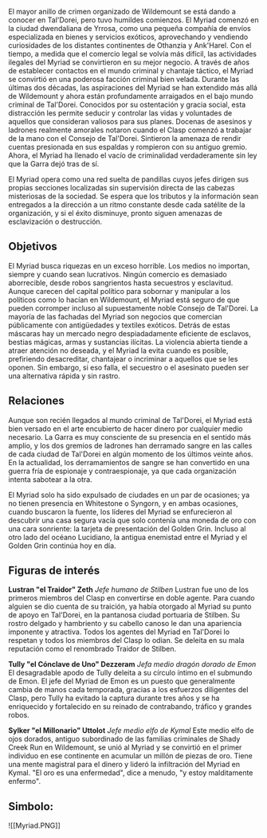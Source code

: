 El mayor anillo de crimen organizado de Wildemount se está dando a conocer en Tal'Dorei, pero tuvo humildes comienzos. El Myriad comenzó en la ciudad dwendaliana de Yrrosa, como una pequeña compañía de envíos especializada en bienes y servicios exóticos, aprovechando y vendiendo curiosidades de los distantes continentes de Othanzia y Ank'Harel. Con el tiempo, a medida que el comercio legal se volvía más difícil, las actividades ilegales del Myriad se convirtieron en su mejor negocio. A través de años de establecer contactos en el mundo criminal y chantaje táctico, el Myriad se convirtió en una poderosa facción criminal bien velada. Durante las últimas dos décadas, las aspiraciones del Myriad se han extendido más allá de Wildemount y ahora están profundamente arraigados en el bajo mundo criminal de Tal'Dorei. Conocidos por su ostentación y gracia social, esta distracción les permite seducir y controlar las vidas y voluntades de aquellos que consideran valiosos para sus planes. Docenas de asesinos y ladrones realmente amorales notaron cuando el Clasp comenzó a trabajar de la mano con el Consejo de Tal'Dorei. Sintieron la amenaza de rendir cuentas presionada en sus espaldas y rompieron con su antiguo gremio. Ahora, el Myriad ha llenado el vacío de criminalidad verdaderamente sin ley que la Garra dejó tras de sí.

El Myriad opera como una red suelta de pandillas cuyos jefes dirigen sus propias secciones localizadas sin supervisión directa de las cabezas misteriosas de la sociedad. Se espera que los tributos y la información sean entregados a la dirección a un ritmo constante desde cada satélite de la organización, y si el éxito disminuye, pronto siguen amenazas de esclavización o destrucción.

## Objetivos

El Myriad busca riquezas en un exceso horrible. Los medios no importan, siempre y cuando sean lucrativos. Ningún comercio es demasiado aborrecible, desde robos sangrientos hasta secuestros y esclavitud. Aunque carecen del capital político para sobornar y manipular a los políticos como lo hacían en Wildemount, el Myriad está seguro de que pueden corromper incluso al supuestamente noble Consejo de Tal'Dorei. La mayoría de las fachadas del Myriad son negocios que comercian públicamente con antigüedades y textiles exóticos. Detrás de estas máscaras hay un mercado negro despiadadamente eficiente de esclavos, bestias mágicas, armas y sustancias ilícitas. La violencia abierta tiende a atraer atención no deseada, y el Myriad la evita cuando es posible, prefiriendo desacreditar, chantajear o incriminar a aquellos que se les oponen. Sin embargo, si eso falla, el secuestro o el asesinato pueden ser una alternativa rápida y sin rastro.

## Relaciones

Aunque son recién llegados al mundo criminal de Tal'Dorei, el Myriad está bien versado en el arte encubierto de hacer dinero por cualquier medio necesario. La Garra es muy consciente de su presencia en el sentido más amplio, y los dos gremios de ladrones han derramado sangre en las calles de cada ciudad de Tal'Dorei en algún momento de los últimos veinte años. En la actualidad, los derramamientos de sangre se han convertido en una guerra fría de espionaje y contraespionaje, ya que cada organización intenta sabotear a la otra.

El Myriad solo ha sido expulsado de ciudades en un par de ocasiones; ya no tienen presencia en Whitestone o Syngorn, y en ambas ocasiones, cuando buscaron la fuente, los líderes del Myriad se enfurecieron al descubrir una casa segura vacía que solo contenía una moneda de oro con una cara sonriente: la tarjeta de presentación del Golden Grin. Incluso al otro lado del océano Lucidiano, la antigua enemistad entre el Myriad y el Golden Grin continúa hoy en día.

## Figuras de interés

**Lustran "el Traidor" Zeth**
*Jefe humano de Stilben*
Lustran fue uno de los primeros miembros del Clasp en convertirse en doble agente. Para cuando alguien se dio cuenta de su traición, ya había otorgado al Myriad su punto de apoyo en Tal'Dorei, en la pantanosa ciudad portuaria de Stilben. Su rostro delgado y hambriento y su cabello canoso le dan una apariencia imponente y atractiva. Todos los agentes del Myriad en Tal'Dorei lo respetan y todos los miembros del Clasp lo odian. Se deleita en su mala reputación como el renombrado Traidor de Stilben.

**Tully "el Cónclave de Uno" Dezzeram**
*Jefa medio dragón dorado de Emon*
El desagradable apodo de Tully deleita a su círculo íntimo en el submundo de Emon. El jefe del Myriad de Emon es un puesto que generalmente cambia de manos cada temporada, gracias a los esfuerzos diligentes del Clasp, pero Tully ha evitado la captura durante tres años y se ha enriquecido y fortalecido en su reinado de contrabando, tráfico y grandes robos.

**Sylker "el Millonario" Uttolot**
*Jefe medio elfo de Kymal*
Este medio elfo de ojos dorados, antiguo subordinado de las familias criminales de Shady Creek Run en Wildemount, se unió al Myriad y se convirtió en el primer individuo en ese continente en acumular un millón de piezas de oro. Tiene una mente magistral para el dinero y lideró la infiltración del Myriad en Kymal. "El oro es una enfermedad", dice a menudo, "y estoy malditamente enfermo".

## Simbolo:

![[Myriad.PNG]]

